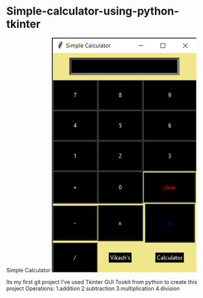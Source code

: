 # Simple-calculator-using-python-tkinter

Simple Calculator
![](images/Screenshot.png)

Its my first git project I've used Tkinter GUI Tookit from python to create this project
 Operations:
1.addition 2.subtraction 3.multiplication 4.division


